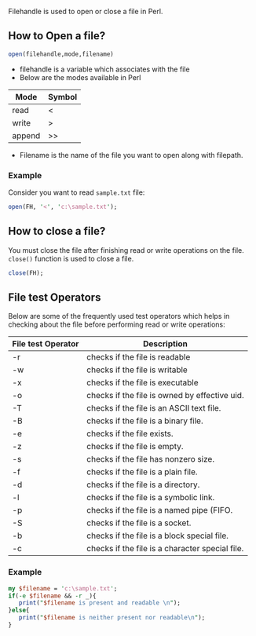 Filehandle is used to open or close a file in Perl.

## How to Open a file?

```perl
open(filehandle,mode,filename)
```
* filehandle is a variable which associates with the file
* Below are the modes available in Perl

|Mode|Symbol|
|----|----|
|read|	< |
|write|	> |
|append| >>|

* Filename is the name of the file you want to open along with filepath.

### Example

Consider you want to read `sample.txt` file:

```perl
open(FH, '<', 'c:\sample.txt');
```

## How to close a file?

You must close the file after finishing read or write operations on the file. `close()` function is used to close a file.

```perl
close(FH);
```

## File test Operators

Below are some of the frequently used test operators which helps in checking about the file before performing read or write operations:

|File test Operator| Description|
|----|----|
|-r| checks if the file is readable|
|-w| checks if the file is writable|
|-x| checks if the file is executable|
|-o| checks if the file is owned by effective uid.|
|-T| checks if the file is an ASCII text file.|
|-B| checks if the file is a binary file.|
|-e| checks if the file exists.|
|-z| checks if the file is empty.|
|-s| checks if the file has nonzero size.|
|-f| checks if the file is a plain file.|
|-d| checks if the file is a directory.|
|-l| checks if the file is a symbolic link.|
|-p| checks if the file is a named pipe (FIFO.|
|-S| checks if the file is a socket.|
|-b| checks if the file is a block special file.|
|-c| checks if the file is a character special file.|

### Example

```perl
my $filename = 'c:\sample.txt';
if(-e $filename && -r _){
   print("$filename is present and readable \n");
}else{
   print("$filename is neither present nor readable\n");
}
```
